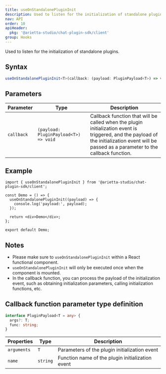 ```yaml
---
title: useOnStandalonePluginInit
description: Used to listen for the initialization of standalone plugins.
nav: API
order: 10
apiHeader:
  pkg: '@arietta-studio/chat-plugin-sdk/client'
group: Hooks
---
```


Used to listen for the initialization of standalone plugins.

## Syntax

```ts
useOnStandalonePluginInit<T>(callback: (payload: PluginPayload<T>) => void): void;
```

## Parameters

| Parameter  | Type                                  | Description                                                                                                                                                                                  |
| ---------- | ------------------------------------- | -------------------------------------------------------------------------------------------------------------------------------------------------------------------------------------------- |
| `callback` | `(payload: PluginPayload<T>) => void` | Callback function that will be called when the plugin initialization event is triggered, and the payload of the initialization event will be passed as a parameter to the callback function. |

## Example

```tsx | pure
import { useOnStandalonePluginInit } from '@arietta-studio/chat-plugin-sdk/client';

const Demo = () => {
  useOnStandalonePluginInit((payload) => {
    console.log('payload:', payload);
  });

  return <div>Demo</div>;
};

export default Demo;
```

## Notes

- Please make sure to `useOnStandalonePluginInit` within a React functional component.
- `useOnStandalonePluginInit` will only be executed once when the component is mounted.
- In the callback function, you can process the payload of the initialization event, such as obtaining initialization parameters, calling initialization functions, etc.

## Callback function parameter type definition

```ts
interface PluginPayload<T = any> {
  args?: T;
  func: string;
}
```

| Properties  | Type     | Description                                      |
| ----------- | -------- | ------------------------------------------------ |
| `arguments` | `T`      | Parameters of the plugin initialization event    |
| `name`      | `string` | Function name of the plugin initialization event |
